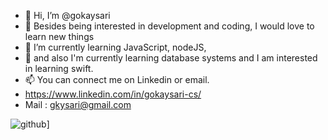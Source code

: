 - 👋 Hi, I’m @gokaysari
- 👀 Besides being interested in development and coding, I would love to learn new things
- 🌱 I’m currently learning JavaScript, nodeJS,
- 🐝 and also I'm currently learning database systems and I am interested in learning swift.
- 📫 You can connect me on Linkedin or email.
- https://www.linkedin.com/in/gokaysari-cs/
- Mail : gkysari@gmail.com

![github](https://img.shields.io/badge/GitHub-000000?style=for-the-badge&logo=GitHub&logoColor=white)]

<!---
Hi, I am Gökay Sarı. I am a third year student in computer engineering at ITU.
--->
